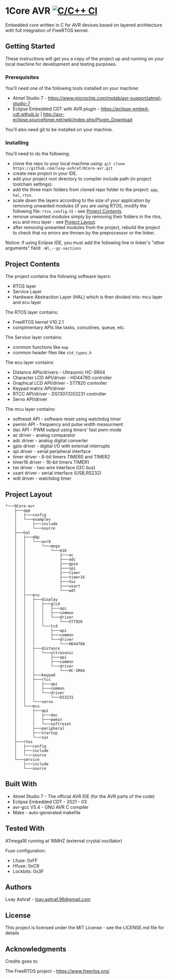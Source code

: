 # 1Core AVR     [![C/C++ CI](https://github.com/loay-ashraf/ATmega16-32-Library-Set/actions/workflows/c-cpp.yml/badge.svg)](https://github.com/loay-ashraf/ESFS/actions/workflows/c-cpp.yml)
Embedded core written in C for AVR devices based on layered architecture with full integration of FreeRTOS kernel.

## Getting Started
These instructions will get you a copy of the project up and running on your local machine for development and testing purposes.

### Prerequisites
You'll need one of the following tools installed on your machine:
- Atmel Studio 7 - https://www.microchip.com/mplab/avr-support/atmel-studio-7
- Eclipse Embedded CDT with AVR plugin - https://eclipse-embed-cdt.github.io | http://avr-eclipse.sourceforge.net/wiki/index.php/Plugin_Download

You'll also need git to be installed on your machine.

### Installing
You'll need to do the following:
- clone the repo to your local machine using: `git clone https://github.com/loay-ashraf/OCore-avr.git`
- create new project in your IDE.
- add your project root directory to compiler include path (in project toolchain settings).
- add the three main folders from cloned repo folder to the project: `app`, `hal`, `rtos`. 
- scale down the layers according to the size of your application by removing unwanted modules (if you are using RTOS, modify the following file: `rtos_config.h`) - see [Project Contents](#projectcontents).
- remove unwanted modules simply by removing their folders in the rtos, ecu and mcu layer - see [Project Layout](#projectlayout).
- after removing unwanted modules from the project, rebuild the project to check that no errors are thrown by the preprocessor or the linker.

Notice: if using Eclipse IDE, you must add the following line in linker's "other arguments" field: `-Wl,--gc-sections`

## <a name="projectcontents"></a>Project Contents
The project contains the following software layers:
- RTOS layer
- Service Layer
- Hardware Abstraction Layer (HAL) which is then divided into: mcu layer and ecu layer

The RTOS layer contains:
- FreeRTOS kernel V10.2.1
- complmentary APIs like tasks, coroutines, queue, etc.

The Service layer contains:
- common functions like `map`
- common header files like `std_types.h`

The ecu layer contains:
- Distance APIs/drivers - Ultrasonic HC-SR04
- Character LCD API/driver - HD44780 controller
- Graphical LCD API/driver - ST7920 controller
- Keypad matrix API/driver
- RTCC API/driver - DS1307/DS3231 controller
- Servo API/driver

The mcu layer contains:
- softreset API - software reset using watchdog timer
- pwmin API - frequency and pulse width measurment
- dac API - PWM output using timers' fast pwm mode
- ac driver - analog comparator
- adc driver - analog digital converter
- gpio driver - digital I/O with external interrupts
- spi driver - serial peripheral interface
- timer driver - 8-bit timers TIMER0 and TIMER2
- timer16 driver - 16-bit timers TIMER1
- twi driver - two wire interface (I2C bus)
- usart driver - serial interface (USB,RS232)
- wdt driver - watchdog timer

## <a name="projectlayout"></a>Project Layout
```
└───OCore-avr
    ├───app
    │   ├───config
    │   └───examples
    │       ├───include
    │       └───source
    ├───hal
    │   ├───ddp
    │   │   └───avr8
    │   │       └───mega
    │   │           └───m16
    │   │               ├───ac
    │   │               ├───adc
    │   │               ├───gpio
    │   │               ├───spi
    │   │               ├───timer
    │   │               ├───timer16
    │   │               ├───twi
    │   │               ├───usart
    │   │               └───wdt
    │   ├───ecu
    │   │   ├───display
    │   │   │   ├───glcd
    │   │   │   │   ├───api
    │   │   │   │   ├───common
    │   │   │   │   └───driver
    │   │   │   │       └───ST7920
    │   │   │   └───lcd
    │   │   │       ├───api
    │   │   │       ├───common
    │   │   │       └───driver
    │   │   │           └───HD44780
    │   │   ├───distance
    │   │   │   └───ultrasonic
    │   │   │       ├───api
    │   │   │       ├───common
    │   │   │       └───driver
    │   │   │           └───HC-SR04
    │   │   ├───keypad
    │   │   ├───rtcc
    │   │   │   ├───api
    │   │   │   ├───common
    │   │   │   └───driver
    │   │   │       └───DS3231
    │   │   └───servo
    │   └───mcu
    │       ├───api
    │       │   ├───dac
    │       │   ├───pwmin
    │       │   └───softreset
    │       ├───peripheral
    │       ├───startup
    │       └───sys
    ├───rtos
    │   ├───config
    │   ├───include
    │   └───source
    └───service
        ├───include
        └───source

```
## Built With
- Atmel Studio 7 - The official AVR IDE (for the AVR parts of the code)
- Eclipse Embedded CDT - 2021 - 03
- avr-gcc V5.4 - GNU AVR C compiler
- Make - auto-generated makefile

## Tested With
ATmega16 running at 16MHZ (external crystal oscillator)

Fuse configuration:
- Lfuse: 0xFF
- Hfuse: 0xC9
- Lockbits: 0x3F

## Authors
Loay Ashraf - <loay.ashraf.96@gmail.com>

## License
This project is licensed under the MIT License - see the LICENSE.md file for details

## Acknowledgments
Credits goes to: 

The FreeRTOS project - https://www.freertos.org/
